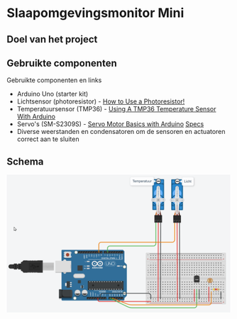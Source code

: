 # Slaapomgevingsmonitor Mini

## Doel van het project

## Gebruikte componenten

Gebruikte componenten en links

- Arduino Uno (starter kit)
- Lichtsensor (photoresistor) - [How to Use a Photoresistor!](https://projecthub.arduino.cc/tropicalbean/how-to-use-a-photoresistor-1143fd)
- Temperatuursensor (TMP36) - [Using A TMP36 Temperature Sensor With Arduino](https://bc-robotics.com/tutorials/using-a-tmp36-temperature-sensor-with-arduino/) 
- Servo's (SM-S2309S) - [Servo Motor Basics with Arduino](https://docs.arduino.cc/learn/electronics/servo-motors/) [Specs](https://descargas.cetronic.es/microservo.pdf)
- Diverse weerstanden en condensatoren om de sensoren en actuatoren correct aan te sluiten

## Schema

![Electical diagram](documentation/electrical-diagram.png)